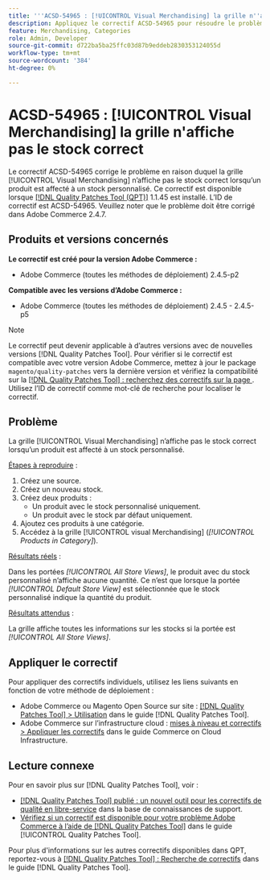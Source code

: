 ```yaml
---
title: '''ACSD-54965 : [!UICONTROL Visual Merchandising] la grille n''affiche pas le bon stock'''
description: Appliquez le correctif ACSD-54965 pour résoudre le problème Adobe Commerce en raison duquel la grille [!UICONTROL Visual Merchandising] n’affiche pas le stock correct lorsqu’un produit est affecté à un stock personnalisé.
feature: Merchandising, Categories
role: Admin, Developer
source-git-commit: d722ba5ba25ffc03d87b9eddeb2830353124055d
workflow-type: tm+mt
source-wordcount: '384'
ht-degree: 0%

---
```


# ACSD-54965 : [!UICONTROL Visual Merchandising] la grille n&#39;affiche pas le stock correct

Le correctif ACSD-54965 corrige le problème en raison duquel la grille [!UICONTROL Visual Merchandising] n’affiche pas le stock correct lorsqu’un produit est affecté à un stock personnalisé. Ce correctif est disponible lorsque [[!DNL Quality Patches Tool (QPT)]](https://experienceleague.adobe.com/en/docs/commerce-knowledge-base/kb/announcements/commerce-announcements/magento-quality-patches-released-new-tool-to-self-serve-quality-patches) 1.1.45 est installé. L’ID de correctif est ACSD-54965. Veuillez noter que le problème doit être corrigé dans Adobe Commerce 2.4.7.

## Produits et versions concernés

**Le correctif est créé pour la version Adobe Commerce :**

* Adobe Commerce (toutes les méthodes de déploiement) 2.4.5-p2

**Compatible avec les versions d’Adobe Commerce :**

* Adobe Commerce (toutes les méthodes de déploiement) 2.4.5 - 2.4.5-p5

>[!NOTE]
>
>Le correctif peut devenir applicable à d’autres versions avec de nouvelles versions [!DNL Quality Patches Tool]. Pour vérifier si le correctif est compatible avec votre version Adobe Commerce, mettez à jour le package `magento/quality-patches` vers la dernière version et vérifiez la compatibilité sur la [[!DNL Quality Patches Tool] : recherchez des correctifs sur la page ](https://experienceleague.adobe.com/tools/commerce-quality-patches/index.html). Utilisez l’ID de correctif comme mot-clé de recherche pour localiser le correctif.

## Problème

La grille [!UICONTROL Visual Merchandising] n’affiche pas le stock correct lorsqu’un produit est affecté à un stock personnalisé.

<u>Étapes à reproduire</u> :

1. Créez une source.
1. Créez un nouveau stock.
1. Créez deux produits :
   * Un produit avec le stock personnalisé uniquement.
   * Un produit avec le stock par défaut uniquement.
1. Ajoutez ces produits à une catégorie.
1. Accédez à la grille [!UICONTROL visual Merchandising] (*[!UICONTROL Products in Category]*).

<u>Résultats réels</u> :

Dans les portées *[!UICONTROL All Store Views]*, le produit avec du stock personnalisé n’affiche aucune quantité. Ce n’est que lorsque la portée *[!UICONTROL Default Store View]* est sélectionnée que le stock personnalisé indique la quantité du produit.

<u>Résultats attendus</u> :

La grille affiche toutes les informations sur les stocks si la portée est *[!UICONTROL All Store Views]*.

## Appliquer le correctif

Pour appliquer des correctifs individuels, utilisez les liens suivants en fonction de votre méthode de déploiement :

* Adobe Commerce ou Magento Open Source sur site : [[!DNL Quality Patches Tool] > Utilisation](https://experienceleague.adobe.com/docs/commerce-operations/tools/quality-patches-tool/usage.html) dans le guide [!DNL Quality Patches Tool].
* Adobe Commerce sur l’infrastructure cloud : [mises à niveau et correctifs > Appliquer les correctifs](https://experienceleague.adobe.com/docs/commerce-cloud-service/user-guide/develop/upgrade/apply-patches.html) dans le guide Commerce on Cloud Infrastructure.

## Lecture connexe

Pour en savoir plus sur [!DNL Quality Patches Tool], voir :

* [[!DNL Quality Patches Tool] publié : un nouvel outil pour les correctifs de qualité en libre-service](https://experienceleague.adobe.com/en/docs/commerce-knowledge-base/kb/announcements/commerce-announcements/magento-quality-patches-released-new-tool-to-self-serve-quality-patches) dans la base de connaissances de support.
* [Vérifiez si un correctif est disponible pour votre problème Adobe Commerce à l’aide de  [!DNL Quality Patches Tool]](/help/tools/quality-patches-tool/patches-available-in-qpt/check-patch-for-magento-issue-with-magento-quality-patches.md) dans le guide [!UICONTROL Quality Patches Tool].


Pour plus d&#39;informations sur les autres correctifs disponibles dans QPT, reportez-vous à [[!DNL Quality Patches Tool] : Recherche de correctifs](https://experienceleague.adobe.com/tools/commerce-quality-patches/index.html) dans le guide [!DNL Quality Patches Tool].
